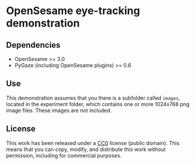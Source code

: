 # OpenSesame eye-tracking demonstration

## Dependencies

- OpenSesame >= 3.0
- PyGaze (including OpenSesame plugins) >= 0.6

## Use

This demonstration assumes that you there is a subfolder called `images`, located in the experiment folder, which contains one or more 1024x768 png image files. These images are not included.

## License

This work has been released under a [CC0](https://creativecommons.org/publicdomain/zero/1.0/) license (public domain). This means that you can copy, modify, and distribute this work without permission, including for commercial purposes. 